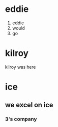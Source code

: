 
# eddie

1. eddie
2. would
3. go

# kilroy

kilroy was here

# ice

## we excel on ice

### 3's company
